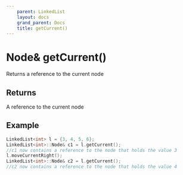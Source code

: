 ```yaml
---
    parent: LinkedList
    layout: docs
    grand_parent: Docs
    title: getCurrent()
---
```


# Node& getCurrent()

Returns a reference to the current node

## Returns

A reference to the current node

## Example

```cpp
LinkedList<int> l = {3, 4, 5, 6};
LinkedList<int>::Node& c1 = l.getCurrent();
//c1 now contains a reference to the node that holds the value 3
l.moveCurrentRight();
LinkedList<int>::Node& c2 = l.getCurrent();
//c2 now contains a reference to the node that holds the value 4
```
